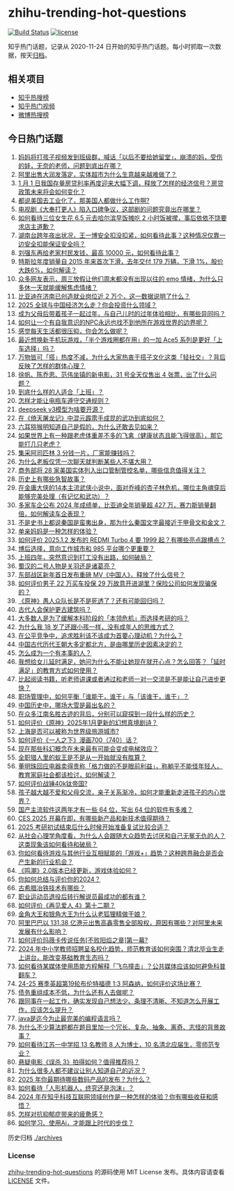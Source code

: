 # zhihu-trending-hot-questions

[![Build Status](https://github.com/justjavac/zhihu-trending-hot-questions/workflows/ci/badge.svg?branch=master)](https://github.com/justjavac/zhihu-trending-hot-questions/actions)
[![license](https://img.shields.io/github/license/justjavac/zhihu-trending-hot-questions)](https://github.com/justjavac/zhihu-trending-hot-questions/blob/master/LICENSE)

知乎热门话题，记录从 2020-11-24
日开始的知乎热门话题。每小时抓取一次数据，按天[归档](./archives)。

## 相关项目

- [知乎热搜榜](https://github.com/justjavac/zhihu-trending-top-search)
- [知乎热门视频](https://github.com/justjavac/zhihu-trending-hot-video)
- [微博热搜榜](https://github.com/justjavac/weibo-trending-hot-search)

## 今日热门话题

<!-- BEGIN -->
<!-- 最后更新时间 Fri Jan 03 2025 13:21:42 GMT+0800 (China Standard Time) -->

1. [妈妈将打孩子视频发到班级群，喊话「以后不要给她留堂」，崩溃的妈，受伤的娃，无奈的老师，问题到底出在哪？](https://www.zhihu.com/question/8425015279)
1. [阿里出售大润发落定，实体超市为什么生意越来越难做了？](https://www.zhihu.com/question/8494864108)
1. [1 月 1 日我国存量房贷利率再度迎来大幅下调，释放了怎样的经济信号？房贷政策未来将会如何变化？](https://www.zhihu.com/question/8519684913)
1. [都说美国去工业化了，那美国人都做什么工作啊?](https://www.zhihu.com/question/641603330)
1. [电视剧《大奉打更人》陷入口碑争议，这部剧的问题究竟出在哪里？](https://www.zhihu.com/question/8162028666)
1. [如何看待三位女生花 6.5 元去哈尔滨早饭摊吃 2 小时饭被撵，事后依依不饶要求店主道歉？](https://www.zhihu.com/question/8547979881)
1. [湖南台跨年夜出状况，王一博安全扣没扣紧，如何看待此事？这种情况仅靠一边安全扣能保证安全吗？](https://www.zhihu.com/question/8414402903)
1. [刘强东再给老家村民发钱，最高 10000 元，如何看待此事？](https://www.zhihu.com/question/8528739933)
1. [特斯拉年度销量自 2015 年来首次下滑，去年交付 179 万辆，下滑 1%，股价大跌6%，如何解读？](https://www.zhihu.com/question/8581412162)
1. [众多网友表示，周三放假让他们周末都没有出现以往的 emo 情绪，为什么只多休一天就能缓解焦虑情绪？](https://www.zhihu.com/question/8577468131)
1. [比亚迪在济南已创造就业岗位近 2 万个，这一数据说明了什么？](https://www.zhihu.com/question/581729110)
1. [2025 全球与中国经济怎么走？你会投资什么领域？](https://www.zhihu.com/question/8507460764)
1. [成为父母后带着孩子一起过年，与自己儿时的过年体验相比，有哪些异同吗？](https://www.zhihu.com/question/8351418230)
1. [如何让一个有自我意识的NPC永远也找不到他所在游戏世界的边界呢？](https://www.zhihu.com/question/7701775321)
1. [感觉每天生活都很压抑，你会怎么做呢？](https://www.zhihu.com/question/8545697042)
1. [最近想换新手机玩游戏，「半个游戏圈都在用」的一加 Ace5 系列是更好「上车选择」吗？](https://www.zhihu.com/question/8529262300)
1. [万物皆可「搭」热度不减，为什么大家热衷于搭子文化这类「轻社交」？背后反映了怎样的群体心理？](https://www.zhihu.com/question/8001732334)
1. [徐帆、陈乔恩、范伟坐镇的新电影，31 号全天仅售出 4 张票，出了什么问题？](https://www.zhihu.com/question/8453050064)
1. [到底什么样的人适合「上班」？](https://www.zhihu.com/question/7020428819)
1. [怎样才能让电瓶车遵守交通规则？](https://www.zhihu.com/question/597466750)
1. [deepseek v3模型为啥要开源？](https://www.zhihu.com/question/8376491250)
1. [在《倚天屠龙记》中混元霹雳手成昆的武功到底如何？](https://www.zhihu.com/question/299465837)
1. [六耳猕猴明知道自己是假的，为什么还敢去见如来？](https://www.zhihu.com/question/7722042462)
1. [如果世界上有一种跟老虎体重差不多的飞禽（健康状态且能飞得很高），那它能打几只老虎？](https://www.zhihu.com/question/8092046194)
1. [集采阿司匹林 3 分钱一片，厂家能赚钱吗？](https://www.zhihu.com/question/8326123240)
1. [为什么老板仅凭一次聊天就判断某些人不堪大用？](https://www.zhihu.com/question/8330712531)
1. [商务部将 28 家美国实体列入出口管制管控名单，哪些信息值得关注？](https://www.zhihu.com/question/8525025716)
1. [历史上有哪些急智故事？](https://www.zhihu.com/question/558869376)
1. [在金庸大侠的14本主流武侠小说中，面对乔峰的杏子林危机，哪位主角魂穿后能够完美处理（有记忆和武功）？](https://www.zhihu.com/question/7857905655)
1. [多家车企公布 2024 年成绩单，比亚迪全年销量超 427 万，赛力斯销量翻倍，如何解读车企表现？](https://www.zhihu.com/question/8447354235)
1. [不是史书上都说秦国是蛮夷出身，那为什么秦国文字最接近于甲骨文和金文？](https://www.zhihu.com/question/648654651)
1. [单亲妈妈是一种怎样的体验？](https://www.zhihu.com/question/26658430)
1. [如何评价 2025.1.2 发布的 REDMI Turbo 4 要 1999 起？有哪些亮点跟槽点？](https://www.zhihu.com/question/8512949356)
1. [博后选择，意向工作城市和 985 平台哪个更重要？](https://www.zhihu.com/question/8131387926)
1. [上班四年，突然意识到打工没有出路，如何破局？](https://www.zhihu.com/question/5194734346)
1. [蜀汉的二号人物是关羽还是诸葛亮？](https://www.zhihu.com/question/52636296)
1. [东部战区新年首日发布重磅 MV《中国人》，释放了什么信号？](https://www.zhihu.com/question/8426471438)
1. [如何评价男子 22 万买车投保 29 万故意开进湖里？保险公司如何发现骗保的？](https://www.zhihu.com/question/8008232690)
1. [《原神》愚人众队长是不是死透了？还有可能回归吗？](https://www.zhihu.com/question/8423540455)
1. [古代人会保护更古建筑吗？](https://www.zhihu.com/question/652077554)
1. [大多数人是为了缓解本科阶段的「本领危机」而选择考研的吗？](https://www.zhihu.com/question/7109670855)
1. [为什么我 18 岁了还跟小孩一样，没有成年人的思维方式？](https://www.zhihu.com/question/7673025057)
1. [在公平竞争中，追求胜利该不该成为首要心理动机？为什么？](https://www.zhihu.com/question/7720065610)
1. [中国古代历代王朝大多定都北方，是由哪里历史因素决定的？](https://www.zhihu.com/question/7824069236)
1. [怎么成为一个有本事的人？](https://www.zhihu.com/question/278848486)
1. [我想给女儿延时满足，她问为什么不能让她现在就开心点？怎么回答？「延时满足」的教育方式如何使用？](https://www.zhihu.com/question/5557776091)
1. [比起阅读书籍，听老师讲课或者通过和老师一对一交流是不是能让自己进步更快？](https://www.zhihu.com/question/660298896)
1. [职场管理中，如何平衡「谁能干，谁干」与「该谁干，谁干」？](https://www.zhihu.com/question/3082627376)
1. [中国历史中，哪场大雪是最出名的？](https://www.zhihu.com/question/7842677716)
1. [在众多江南名胜古迹的背后，分别可以窥探到一段什么样的历史？](https://www.zhihu.com/question/7291631025)
1. [如何评价《原神》2025年1月更新的幻想真境剧诗？](https://www.zhihu.com/question/8511355589)
1. [上海是否可以被称为世界级旅游城市?](https://www.zhihu.com/question/609863812)
1. [如何评价《一人之下》漫画700（740）话？](https://www.zhihu.com/question/8553759375)
1. [现在那些科幻概念在未来最有可能会变成电梯效应？](https://www.zhihu.com/question/7932011777)
1. [全职猎人里的蚁王是不是从一开始就没有胜算？](https://www.zhihu.com/question/482191632)
1. [董明珠回应电器卖得贵称「格力做的不是眼前利益」，称躺平不能怪年轻人，教育家庭社会都该检讨，如何解读？](https://www.zhihu.com/question/7910258006)
1. [如何评价战锤40k钛帝国?](https://www.zhihu.com/question/529813845)
1. [孩子越大越不爱和父母交流，亲子关系渐冷，如何才能重新走进孩子的内心世界？](https://www.zhihu.com/question/8387643511)
1. [国产主流软件这两年才有一些 64 位，写出 64 位的软件有多难？](https://www.zhihu.com/question/7618448134)
1. [CES 2025 开幕在即，有哪些新产品和新技术值得期待？](https://www.zhihu.com/question/7923111529)
1. [2025 考研初试结束后什么时候开始准备复试比较合适？](https://www.zhihu.com/question/7810715876)
1. [从社会心理学角度看，为什么人会跟随大众趋势去讨厌和自己无冤无仇的人？这类现象该如何看待和破局？](https://www.zhihu.com/question/7761243280)
1. [你如何看待游戏与其他行业互相赋能的「游戏+」趋势？这种跨界融合是否会产生新的行业机会？](https://www.zhihu.com/question/6778376705)
1. [《鸣潮》2.0版本已经更新，游戏体验如何？](https://www.zhihu.com/question/8509133818)
1. [你如何总结与评价你的2024？](https://www.zhihu.com/question/838876881)
1. [古希腊冶铁技术有哪些？](https://www.zhihu.com/question/578979300)
1. [职业运动员退役后转行解说员最成功的都有谁？](https://www.zhihu.com/question/8516683037)
1. [如何评价《再见爱人 4》第十二期？](https://www.zhihu.com/question/8511622302)
1. [金角大王和银角大王为什么认老狐狸精做干娘？](https://www.zhihu.com/question/25669351)
1. [阿里巴巴以 131.38 亿港元出售高鑫零售全部股权，原因有哪些？对阿里未来发展有什么影响？](https://www.zhihu.com/question/8446145714)
1. [如何评价玛薇卡传说任务[不败阳焰之章]第一幕?](https://www.zhihu.com/question/8493318238)
1. [2024 年中小学教师招聘呈名校化趋势，师范教育该如何突围？清北毕业生走上讲台，能改变基础教育生态吗？](https://www.zhihu.com/question/8496882841)
1. [如何看待某媒体使用质能方程解释「飞鸟撞击」？公共媒体应该如何避免科普翻车？](https://www.zhihu.com/question/8194398655)
1. [24-25 赛季英超第19轮布伦特福德 1:3 阿森纳，如何评价这场比赛？](https://www.zhihu.com/question/8469040939)
1. [债务重组成本不低，为什么还有人去做呢？](https://www.zhihu.com/question/8319900182)
1. [跟同事在一起工作，确实发现自己想法少、条理不清晰、不知道怎么开展工作，应该怎么提升？](https://www.zhihu.com/question/8070951470)
1. [java是迄今为止最完美的编程语言吗？](https://www.zhihu.com/question/7450442154)
1. [为什么不少算法题都在题目里加一个冗长、复杂、抽象、离奇、志怪的背景故事？](https://www.zhihu.com/question/7268755499)
1. [如何看待江苏一中学招 13 名教师 8 人为博士，10 名清北应届生，零师范专业？](https://www.zhihu.com/question/8424658118)
1. [悬疑电影《误杀 3》拍得如何？值得推荐吗？](https://www.zhihu.com/question/8269844740)
1. [为什么很多人都不建议让别人知道自己的近况？](https://www.zhihu.com/question/8097162608)
1. [2025 年你最期待哪些数码产品的发布？为什么？](https://www.zhihu.com/question/7373077116)
1. [如何看待「人形机器人，终究还是泡沫」？](https://www.zhihu.com/question/665575960)
1. [2024 年在知乎科技互联网领域创作是一种怎样的体验？你有哪些收获和感悟？](https://www.zhihu.com/question/8012698435)
1. [怎样对抗抑郁症带来的疲惫感？](https://www.zhihu.com/question/7688272188)
1. [如何学习、使用Ai，才能跟上时代的步伐？](https://www.zhihu.com/question/7788862450)

<!-- END -->

历史归档 [./archives](./archives)

### License

[zhihu-trending-hot-questions](https://github.com/justjavac/zhihu-trending-hot-questions)
的源码使用 MIT License 发布。具体内容请查看 [LICENSE](./LICENSE) 文件。
